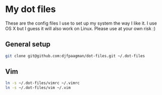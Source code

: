 # My dot files
These are the config files I use to set up my system the way I like it. I use OS X but I guess it will also work on Linux. Please use at your own risk :)

## General setup
```sh
git clone git@github.com:djfpaagman/dot-files.git ~/.dot-files
```

## Vim
```sh
ln -s ~/.dot-files/vimrc ~/.vimrc
ln -s ~/.dot-files/vim ~/.vim
```
